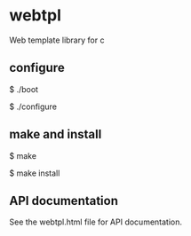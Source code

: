 webtpl
======

Web template library for c

## configure

 $ ./boot

 $ ./configure

## make and install

 $ make

 $ make install

## API documentation

See the webtpl.html file for API documentation.



